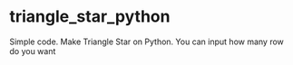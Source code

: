 # triangle_star_python
Simple code. Make Triangle Star on Python. You can input how many row do you want
